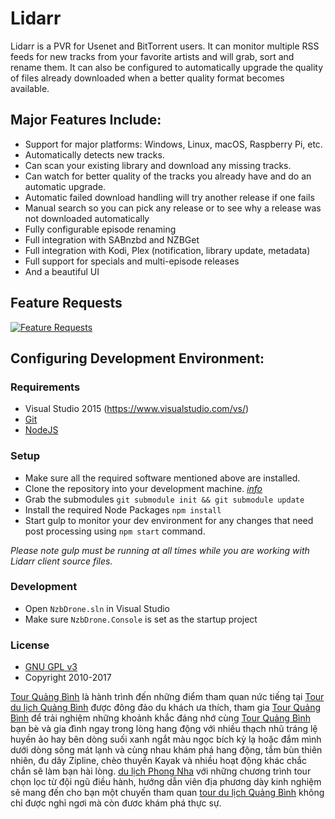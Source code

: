 # Lidarr

Lidarr is a PVR for Usenet and BitTorrent users. It can monitor multiple RSS feeds for new tracks from your favorite artists and will grab, sort and rename them. It can also be configured to automatically upgrade the quality of files already downloaded when a better quality format becomes available.

## Major Features Include:

* Support for major platforms: Windows, Linux, macOS, Raspberry Pi, etc.
* Automatically detects new tracks.
* Can scan your existing library and download any missing tracks.
* Can watch for better quality of the tracks you already have and do an automatic upgrade.
* Automatic failed download handling will try another release if one fails
* Manual search so you can pick any release or to see why a release was not downloaded automatically
* Fully configurable episode renaming
* Full integration with SABnzbd and NZBGet
* Full integration with Kodi, Plex (notification, library update, metadata)
* Full support for specials and multi-episode releases
* And a beautiful UI

## Feature Requests

[![Feature Requests](http://feathub.com/mattman86/Lidarr?format=svg)](http://feathub.com/mattman86/Lidarr)

## Configuring Development Environment:

### Requirements

* Visual Studio 2015 (https://www.visualstudio.com/vs/)
* [Git](https://git-scm.com/downloads)
* [NodeJS](https://nodejs.org/en/download/)

### Setup

* Make sure all the required software mentioned above are installed.
* Clone the repository into your development machine. [*info*](https://help.github.com/articles/working-with-repositories)
* Grab the submodules `git submodule init && git submodule update`
* Install the required Node Packages `npm install`
* Start gulp to monitor your dev environment for any changes that need post processing using `npm start` command.

*Please note gulp must be running at all times while you are working with Lidarr client source files.*

### Development

* Open `NzbDrone.sln` in Visual Studio
* Make sure `NzbDrone.Console` is set as the startup project

### License

* [GNU GPL v3](http://www.gnu.org/licenses/gpl.html)
* Copyright 2010-2017

[Tour Quảng Bình](http://tourquangbinh.vn) là hành trình đến những điểm tham quan nức tiếng tại [Tour du lịch Quảng Bình](http://tourquangbinh.com.vn/tour-du-lich-quang-binh) được đông đảo du khách ưa thích, tham gia [Tour Quảng Bình](http://tourquangbinh.com.vn) để trải nghiệm những khoảnh khắc đáng nhớ cùng [Tour Quảng Bình](http://tourquangbinh.net) bạn bè và gia đình ngay trong lòng hang động với nhiều thạch nhũ tráng lệ huyền ảo hay bên dòng suối xanh ngắt màu ngọc bích kỳ lạ hoặc đắm mình dưới dòng sông mát lạnh và cùng nhau khám phá hang động, tắm bùn thiên nhiên, đu dây Zipline, chèo thuyền Kayak và nhiều hoạt động khác chắc chắn sẽ làm bạn hài lòng.
[du lịch Phong Nha](http://dulichphongnha.vn) với những chương trình tour chọn lọc từ đội ngũ điều hành, hướng dẫn viên địa phương dày kinh nghiệm sẽ mang đến cho bạn một chuyến tham quan [tour du lịch Quảng Bình](http://vivuquangbinh.com/tour-du-lich-quang-binh/) không chỉ được nghỉ ngơi mà còn đươc khám phá thực sự.
